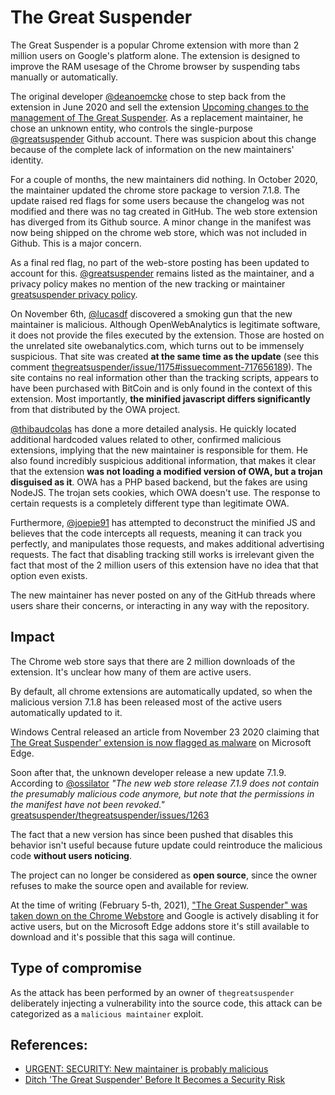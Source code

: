 # The Great Suspender

The Great Suspender is a popular Chrome extension with more than 2 million users
on Google's platform alone. The extension is designed to improve the RAM usesage
of the Chrome browser by suspending tabs manually or automatically.

The original developer [@deanoemcke](https://github.com/deanoemcke) chose to
step back from the extension in June 2020 and sell the extension
[Upcoming changes to the management of The Great Suspender](https://github.com/greatsuspender/thegreatsuspender/issues/1175).
As a replacement maintainer, he chose an unknown entity, who controls the
single-purpose [@greatsuspender](https://github.com/greatsuspender) Github
account. There was suspicion about this change because of the complete lack of
information on the new maintainers' identity.

For a couple of months, the new maintainers did nothing. In October 2020, the
maintainer updated the chrome store package to version 7.1.8. The update raised
red flags for some users because the changelog was not modified and there was no
tag created in GitHub. The web store extension has diverged from its Github
source. A minor change in the manifest was now being shipped on the chrome web
store, which was not included in Github. This is a major concern.

<!-- markdown-link-check-disable -->

As a final red flag, no part of the web-store posting has been updated to
account for this. [@greatsuspender](https://github.com/greatsuspender) remains
listed as the maintainer, and a privacy policy makes no mention of the new
tracking or maintainer
[greatsuspender privacy policy](https://greatsuspender.github.io/privacy).

<!-- markdown-link-check-disable -->

On November 6th, [@lucasdf](https://github.com/lucasdf) discovered a smoking gun
that the new maintainer is malicious. Although OpenWebAnalytics is legitimate
software, it does not provide the files executed by the extension. Those are
hosted on the unrelated site owebanalytics.com, which turns out to be immensely
suspicious. That site was created **at the same time as the update** (see this
comment
[thegreatsuspender/issue/1175#issuecomment-717656189](https://github.com/greatsuspender/thegreatsuspender/issues/1175#issuecomment-717656189)).
The site contains no real information other than the tracking scripts, appears
to have been purchased with BitCoin and is only found in the context of this
extension. Most importantly, **the minified javascript differs significantly**
from that distributed by the OWA project.

[@thibaudcolas](https://github.com/thibaudcolas) has done a more detailed
analysis. He quickly located additional hardcoded values related to other,
confirmed malicious extensions, implying that the new maintainer is responsible
for them. He also found incredibly suspicious additional information, that makes
it clear that the extension **was not loading a modified version of OWA, but a
trojan disguised as it**. OWA has a PHP based backend, but the fakes are using
NodeJS. The trojan sets cookies, which OWA doesn't use. The response to certain
requests is a completely different type than legitimate OWA.

Furthermore, [@joepie91](https://github.com/joepie91) has attempted to
deconstruct the minified JS and believes that the code intercepts all requests,
meaning it can track you perfectly, and manipulates those requests, and makes
additional advertising requests. The fact that disabling tracking still works is
irrelevant given the fact that most of the 2 million users of this extension
have no idea that that option even exists.

The new maintainer has never posted on any of the GitHub threads where users
share their concerns, or interacting in any way with the repository.

## Impact

The Chrome web store says that there are 2 million downloads of the extension.
It's unclear how many of them are active users.

By default, all chrome extensions are automatically updated, so when the
malicious version 7.1.8 has been released most of the active users automatically
updated to it.

Windows Central released an article from November 23 2020 claiming that
[The Great Suspender' extension is now flagged as malware](https://www.windowscentral.com/great-suspender-extension-now-flagged-malware-edge-has-built-replacement)
on Microsoft Edge.

Soon after that, the unknown developer release a new update 7.1.9. According to
[@ossilator](https://github.com/ossilator) _"The new web store release 7.1.9
does not contain the presumably malicious code anymore, but note that the
permissions in the manifest have not been revoked."_
[greatsuspender/thegreatsuspender/issues/1263](https://github.com/greatsuspender/thegreatsuspender/issues/1263#issuecomment-735409569)

The fact that a new version has since been pushed that disables this behavior
isn't useful because future update could reintroduce the malicious code
**without users noticing**.

The project can no longer be considered as **open source**, since the owner
refuses to make the source open and available for review.

At the time of writing (February 5-th, 2021),
["The Great Suspender" was taken down on the Chrome Webstore](https://9to5google.com/2021/02/04/the-great-suspender-extension-has-been-removed-from-chrome-web-store-for-containing-malware/)
and Google is actively disabling it for active users, but on the Microsoft Edge
addons store it's still available to download and it's possible that this saga
will continue.

## Type of compromise

As the attack has been performed by an owner of `thegreatsuspender` deliberately
injecting a vulnerability into the source code, this attack can be categorized
as a `malicious maintainer` exploit.

## References:

- [URGENT: SECURITY: New maintainer is probably malicious](https://github.com/greatsuspender/thegreatsuspender/issues/1263)
- [Ditch 'The Great Suspender' Before It Becomes a Security Risk](https://lifehacker.com/ditch-the-great-suspender-before-it-becomes-a-security-1845989664)
